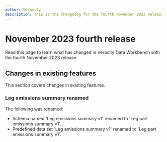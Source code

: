 ```yaml
---
author: Veracity
description: This is the changelog for the fourth November 2023 release of Data Workbench.
---
```


# November 2023 fourth release
Read this page to learn what has changed in Veracity Data Workbench with the fourth November 2023 release.

## Changes in existing features
This section covers changes in existing features.

### Leg emissions summary renamed
The following was renamed:
* Schema named 'Leg emissions summary v1' renamed to 'Leg part emissions summary v1'.
* Predefined data set 'Leg emissions summary v1' renamed to 'Leg part emissions summary v1'.